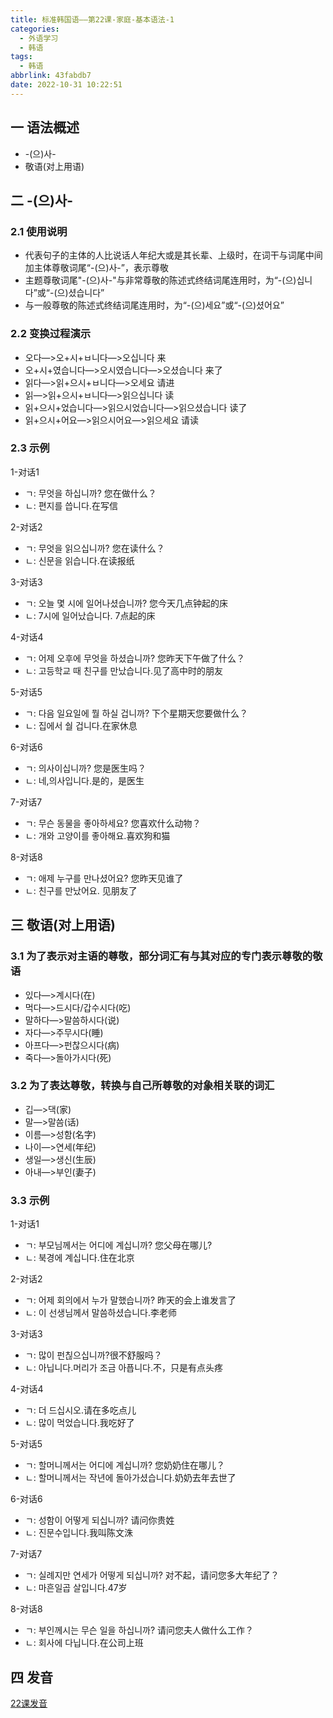 ```yaml
---
title: 标准韩国语——第22课-家庭-基本语法-1
categories:
  - 外语学习
  - 韩语
tags:
  - 韩语
abbrlink: 43fabdb7
date: 2022-10-31 10:22:51
---
```

## 一 语法概述

* -(으)사-
* 敬语(对上用语)

<!--more-->

## 二 -(으)사-

### 2.1 使用说明

* 代表句子的主体的人比说话人年纪大或是其长辈、上级时，在词干与词尾中间加主体尊敬词尾“-(으)사-”，表示尊敬
* 主题尊敬词尾"-(으)사-"与非常尊敬的陈述式终结词尾连用时，为“-(으)십니다”或“-(으)셨습니다”
* 与一般尊敬的陈述式终结词尾连用时，为“-(으)세요”或“-(으)셨어요”

### 2.2 变换过程演示

* 오다—>오+시+ㅂ니다—>오십니다 来
* 오+시+였습니다—>오시였습니다—>오셨습니다 来了
* 읽다—>읽+으시+ㅂ니다—>오세요 请进
* 읽—>읽+으시+ㅂ니다—>읽으십니다 读
* 읽+으시+었습니다—>읽으시었습니다—>읽으셨습니다 读了
* 읽+으시+어요—>읽으시어요—>읽으세요 请读

### 2.3 示例

1-对话1

* ㄱ: 무엇을 하십니까? 您在做什么？
* ㄴ: 편지를 씁니다.在写信

2-对话2

* ㄱ: 무엇을 읽으십니까? 您在读什么？
* ㄴ: 신문을 읽습니다.在读报纸

3-对话3

* ㄱ: 오늘 몇 시에  일어나셨습니까? 您今天几点钟起的床
* ㄴ: 7시에 일어났습니다. 7点起的床

4-对话4

* ㄱ: 어제 오후에 무엇을 하셨습니까? 您昨天下午做了什么？
* ㄴ: 고등학교 때 친구를 만났습니다.见了高中时的朋友

5-对话5

* ㄱ: 다음 일요일에 뭘 하실 겁니까? 下个星期天您要做什么？
* ㄴ: 집에서 숼 겁니다.在家休息

6-对话6

* ㄱ: 의사이십니까? 您是医生吗？
* ㄴ: 네,의사입니다.是的，是医生

7-对话7

* ㄱ: 무슨 동물을 좋아하세요? 您喜欢什么动物？
* ㄴ: 개와 고양이를 좋아해요.喜欢狗和猫

8-对话8

* ㄱ: 애제 누구를 만나셨어요? 您昨天见谁了
* ㄴ: 친구를 만났어요. 见朋友了

## 三 敬语(对上用语)

### 3.1 为了表示对主语的尊敬，部分词汇有与其对应的专门表示尊敬的敬语

* 있다—>계시다(在)
* 먹다—>드시다/갑수시다(吃)
* 말하다—>말씀하시다(说)
* 자다—>주무시다(睡)
* 아프다—>펀찮으시다(病)
* 죽다—>돌아가시다(死)

### 3.2 为了表达尊敬，转换与自己所尊敬的对象相关联的词汇

* 깁—>댁(家)
* 말—>말씀(话)
* 이름—>성함(名字)
* 나이—>연세(年纪)
* 생일—>생신(生辰)
* 아내—>부인(妻子)

### 3.3 示例

1-对话1

* ㄱ: 부모님께서는 어디에 계십니까? 您父母在哪儿?
* ㄴ: 북경에 계십니다.住在北京

2-对话2

* ㄱ: 어제 회의에서 누가 말했습니까? 昨天的会上谁发言了
* ㄴ: 이 선생님께서 말씀하셨습니다.李老师

3-对话3

* ㄱ: 많이 펀칞으십니까?很不舒服吗？
* ㄴ: 아닙니다.머리가 조금 아픕니다.不，只是有点头疼

4-对话4

* ㄱ: 더 드십시오.请在多吃点儿
* ㄴ: 많이 먹었습니다.我吃好了

5-对话5

* ㄱ: 할머니께서는 어디에 계십니까? 您奶奶住在哪儿？
* ㄴ: 할머니께서는 작년에 돌아가셨습니다.奶奶去年去世了

6-对话6

* ㄱ: 성함이 어떻게 되십니까? 请问你贵姓
* ㄴ: 진문수입니다.我叫陈文洙

7-对话7

* ㄱ: 실례지만 연세가 어떻게 되십니까? 对不起，请问您多大年纪了？
* ㄴ: 마흔일곱 살입니다.47岁

8-对话8

* ㄱ: 부인께시는 무슨 일을 하십니까? 请问您夫人做什么工作？
* ㄴ: 회사에 다닙니다.在公司上班

## 四 发音

[22课发音][1]

[1]:https://biz.cli.im/test/MZ485329?coding=I8BDNZ&qrurl=http%3A%2F%2Fqr31.cn%2FI8BDNZ&gtype=2